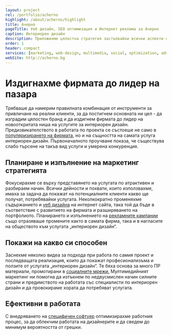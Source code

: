 ```yaml
---
layout: project
rel: /portfolio/acherno
highlight: /about/acherno/highlight
title: Ачерно
pageTitle: Уеб дизайн, SEO оптимизация и Интернет реклама за Ачерно
caption: Интериорен дизайн
description: Приложихме цялостна стратегия застъпвайки всички аспекти от дигиталния маркетинг. Успяхме да наложим фирмата като синоним за думите "интериорен дизайн" и да предоставим постоянен поток от клиенти.
order: 1
header: compact
services: [marketing, web-design, multimedia, social, optimization, advertising, it, analysis]
webSite: http://acherno.bg
---
```

# Издигнахме фирмата до лидер на пазара
Трябваше да намерим правилната комбинация от инструменти за привличане на реални клиенти, за да постигнем основната ни цел - да изградим цялостен бранд и да издигнем фирмата до лидер на новооткритата ниша на услугите за интериорен дизайн.
Предизвикателството в работата по проекта се състоеше не само в [популяризирането на фирмата](./../бизнес-развитие/ачерно/онлайн-реклама.html), но и на същността на самата услуга интериорен дизайн. Първоначалното проучване показа, че съществува слабо търсене на такъв вид услуги и умерена конкуренция.

## Планиране и изпълнение на маркетинг стратегията
Фокусирахме се върху представянето на услугата по атрактивен и разбираем начин. Всички дейности и похвати, които използвахме, имаха за задача да покажат на потенциалните клиенти какво ще получат, потребявайки услугата.
Неколкократно променяхме съдържанието и [уеб дизайна](./../../маркетинг/уеб-дизайн.html) на интернет сайта, така той да бъде в съответствие с развитието на фирмата и разширяването на портфолиото. Планирането и изпълнението на [рекламните кампании](./../бизнес-развитие/ачерно/онлайн-реклама.html) също отразяваше промените както в самата фирма, така и в нагласите на обществото към услугата „интериорен дизайн“.

## Покажи на какво си способен
Заснехме няколко видеа за подхода при работа по самия проект и последващата реализация, които да покажат професионализъма и ползите от услугата „интериорен дизайн“. Те бяха основа за много ПР материали, промотирани в [социалните мрежи.](./../бизнес-развитие/ачерно/социални-мрежи.html) Мултимедийният маркетинг ни помогна да изтъкнем по недвусмислен начин силните страни и предимството на работата със специалисти по интериорен дизайн и да провокираме хората да потребяват услугата. 

## Ефективни в работата
С внедряването на [специфичен софтуер](./../бизнес-развитие/ачерно/информационни-технологии.html) оптимизирахме работния процес, за да облекчим работата на дизайнерите и да сведем до минимум вероятността от грешки.